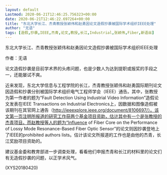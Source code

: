 ```yaml
---
layout: default
Lastmod: 2020-06-21T12:46:25.756323+00:00
date: 2020-06-21T12:46:22.697264+00:00
title: "东北大学长江、杰青教授张颖伟和赵勇因论文造假抄袭被国际学术组织IEEE处理"
author: "无语"
tags: [造假,抄袭,IEEE,杰青,论文,教授,长江,Industrial,张颖伟,Fiber,新语丝]
---
```


东北大学长江、杰青教授张颖伟和赵勇因论文造假抄袭被国际学术组织IEEE处理

作者：无语

论文造假抄袭是目前学术界的头疼问题，也是少数人为达到提职或报奖的手段之一，还能屡试不爽。

近来发现，东北大学信息与工程学院的长江，杰青教授张颖伟和赵勇国际期刊论文因造假和抄袭分别被国际学术组织电气工程师学会（IEEE）通告。其中，张教授为第一作者的题为“Fault Detection Using Industrial Video Information”造假论文发表在IEEE Transactions on Industrial Electronics上，因数据和图像造假被该期刊在其官网上通告（http://ieeexplore.ieee.org/document/8106697/）。该文第一页注明所报道的研究工作获两个基金项目资助，估计其中有一个是张教授的杰青项目。而赵教授等人的题为“Influence of Fiber Core on the Performance of Lossy Mode Resonance-Based Fiber Optic Sensor”的论文则因抄袭登地上了IEEE的prohibited authors lists。估计该论文所报道的工作也是由他的杰青，长江奖励项目资助的。

建议基金委和教育部进一步调查处理，看看他们申报杰青和长江的材料里的论文们有无造假抄袭的问题，以正学术风气。

(XYS20180420)

